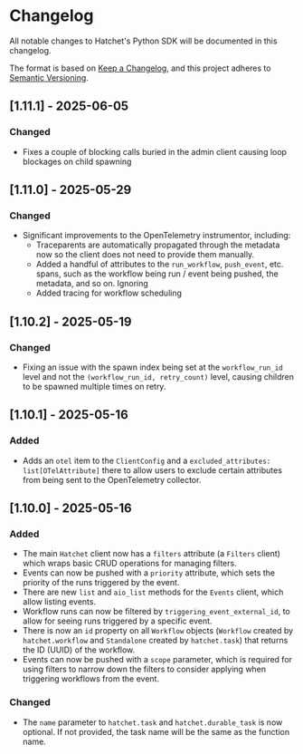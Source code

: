 # Changelog

All notable changes to Hatchet's Python SDK will be documented in this changelog.

The format is based on [Keep a Changelog](https://keepachangelog.com/en/1.0.0/),
and this project adheres to [Semantic Versioning](https://semver.org/spec/v2.0.0.html).

## [1.11.1] - 2025-06-05

### Changed

- Fixes a couple of blocking calls buried in the admin client causing loop blockages on child spawning

## [1.11.0] - 2025-05-29

### Changed

- Significant improvements to the OpenTelemetry instrumentor, including:
  - Traceparents are automatically propagated through the metadata now so the client does not need to provide them manually.
  - Added a handful of attributes to the `run_workflow`, `push_event`, etc. spans, such as the workflow being run / event being pushed, the metadata, and so on. Ignoring
  - Added tracing for workflow scheduling

## [1.10.2] - 2025-05-19

### Changed

- Fixing an issue with the spawn index being set at the `workflow_run_id` level and not the `(workflow_run_id, retry_count)` level, causing children to be spawned multiple times on retry.

## [1.10.1] - 2025-05-16

### Added

- Adds an `otel` item to the `ClientConfig` and a `excluded_attributes: list[OTelAttribute]` there to allow users to exclude certain attributes from being sent to the OpenTelemetry collector.

## [1.10.0] - 2025-05-16

### Added

- The main `Hatchet` client now has a `filters` attribute (a `Filters` client) which wraps basic CRUD operations for managing filters.
- Events can now be pushed with a `priority` attribute, which sets the priority of the runs triggered by the event.
- There are new `list` and `aio_list` methods for the `Events` client, which allow listing events.
- Workflow runs can now be filtered by `triggering_event_external_id`, to allow for seeing runs triggered by a specific event.
- There is now an `id` property on all `Workflow` objects (`Workflow` created by `hatchet.workflow` and `Standalone` created by `hatchet.task`) that returns the ID (UUID) of the workflow.
- Events can now be pushed with a `scope` parameter, which is required for using filters to narrow down the filters to consider applying when triggering workflows from the event.

### Changed

- The `name` parameter to `hatchet.task` and `hatchet.durable_task` is now optional. If not provided, the task name will be the same as the function name.
